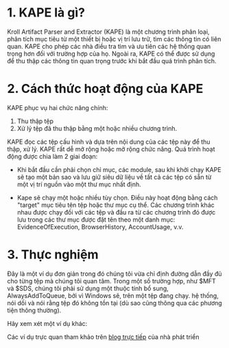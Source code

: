 # 1. KAPE là gì?

Kroll Artifact Parser and Extractor (KAPE) là một chương trình phân loại, phân tích mục tiêu từ một thiết bị hoặc vị trí lưu trữ, tìm các thông tin có liên quan. 
KAPE cho phép các nhà điều tra tìm và ưu tiên các hệ thống quan trọng hơn đối với trường hợp của họ. Ngoài ra, KAPE có thể được sử dụng để thu thập các thông tin quan trọng trước khi bắt đầu quá trình phân tích. 

# 2. Cách thức hoạt động của KAPE

KAPE phục vụ hai chức năng chính: 
1) Thu thập tệp
2) Xử lý tệp đã thu thập bằng một hoặc nhiều chương trình. 

KAPE đọc các tệp cấu hình và dựa trên nội dung của các tệp này để thu thập, xử lý. KAPE rất dễ mở rộng hoặc mở rộng chức năng. Quá trình hoạt động được chia làm 2 giai đoạn: 

- Khi bắt đầu cần phải chọn chỉ mục, các module, sau khi khởi chạy KAPE sẽ tạo một bản sao và lưu giữ siêu dữ liệu về tất cả các tệp có sẵn từ một vị trí nguồn vào một thư mục nhất định.

- Kape sẽ chạy một hoặc nhiều tùy chọn. Điều này hoạt động bằng cách "target" mục tiêu tên tệp hoặc thư mục cụ thể. Các chương trình khác nhau được chạy đối với các tệp và đầu ra từ các chương trình đó được lưu trong các thư mục được đặt tên theo một danh mục: EvidenceOfExecution, BrowserHistory, AccountUsage, v.v.

# 3. Thực nghiệm

Đây là một ví dụ đơn giản trong đó chúng tôi vừa chỉ định đường dẫn đầy đủ cho từng tệp mà chúng tôi quan tâm. Trong một số trường hợp, như $MFT và $SDS, chúng tôi phải sử dụng một thuộc tính bổ sung, AlwaysAddToQueue, bởi vì Windows sẽ, trên một tệp đang chạy. hệ thống, nói dối và nói rằng tệp đó không tồn tại (dù sao cũng thông qua các phương tiện thông thường).

Hãy xem xét một ví dụ khác:

Các ví dụ trực quan tham khảo trên [blog trực tiếp](https://binaryforay.blogspot.com/2019/02/introducing-kape.html) của nhà phát triển
